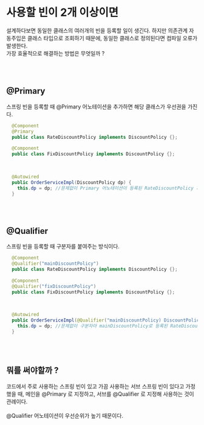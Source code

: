 # 사용할 빈이 2개 이상이면

설계하다보면 동일한 클래스의 여러개의 빈을 등록할 일이 생긴다. 하지만 의존관계 자동주입은 클래스 타입으로 조회하기 때문에, 동일한 클래스로 정의된다면 컴파일 오류가 발생한다.<br>
가장 효율적으로 해결하는 방법은 무엇일까 ?

<br><br>

## @Primary
스프링 빈을 등록할 때 @Primary 어노테이션을 추가하면 해당 클래스가 우선권을 가진다.<br>
```java
  @Component
  @Primary
  public class RateDiscountPolicy implements DiscountPolicy {};
  
  @Component
  public class FixDiscountPolicy implements DiscountPolicy {};
```

<br>

```java
  @Autowired
  public OrderServiceImpl(DiscountPolicy dp) {
    this.dp = dp; //문제없이 Primary 어노테이션이 등록된 RateDiscountPolicy 가 등록됨
  }
```
<br><br>

## @Qualifier
스프링 빈을 등록할 때 구분자를 붙여주는 방식이다.<br>

```java
  @Component
  @Qualifier("mainDiscountPolicy")
  public class RateDiscountPolicy implements DiscountPolicy {};
  
  @Component
  @Qualifier("fixDiscountPolicy")
  public class FixDiscountPolicy implements DiscountPolicy {};
```

<br>

```java
  @Autowired
  public OrderServiceImpl(@Qualifier("mainDiscountPolicy) DiscountPolicy dp) {
    this.dp = dp; //문제없이 구분자아 mainDiscountPolicy로 등록된 RateDiscountPolicy 가 등록됨
  }
```

<br><br>

## 뭐를 써야할까 ?
코드에서 주로 사용하는 스프링 빈이 있고 가끔 사용하는 서브 스프링 빈이 있다고 가정했을 때, 메인을 @Primary 로 지정하고, 서브를 @Qualifier 로 지정해 사용하는 것이 관례이다.<br><br>
@Qualifier 어노테이션이 우선순위가 높기 때문이다.
